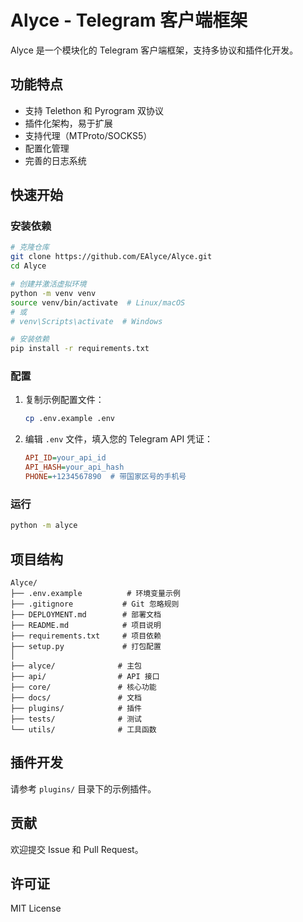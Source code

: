 # Alyce - Telegram 客户端框架

Alyce 是一个模块化的 Telegram 客户端框架，支持多协议和插件化开发。

## 功能特点

- 支持 Telethon 和 Pyrogram 双协议
- 插件化架构，易于扩展
- 支持代理（MTProto/SOCKS5）
- 配置化管理
- 完善的日志系统

## 快速开始

### 安装依赖

```bash
# 克隆仓库
git clone https://github.com/EAlyce/Alyce.git
cd Alyce

# 创建并激活虚拟环境
python -m venv venv
source venv/bin/activate  # Linux/macOS
# 或
# venv\Scripts\activate  # Windows

# 安装依赖
pip install -r requirements.txt
```

### 配置

1. 复制示例配置文件：
   ```bash
   cp .env.example .env
   ```

2. 编辑 `.env` 文件，填入您的 Telegram API 凭证：
   ```ini
   API_ID=your_api_id
   API_HASH=your_api_hash
   PHONE=+1234567890  # 带国家区号的手机号
   ```

### 运行

```bash
python -m alyce
```

## 项目结构

```
Alyce/
├── .env.example          # 环境变量示例
├── .gitignore           # Git 忽略规则
├── DEPLOYMENT.md        # 部署文档
├── README.md            # 项目说明
├── requirements.txt     # 项目依赖
├── setup.py             # 打包配置
│
├── alyce/              # 主包
├── api/                # API 接口
├── core/               # 核心功能
├── docs/               # 文档
├── plugins/            # 插件
├── tests/              # 测试
└── utils/              # 工具函数
```

## 插件开发

请参考 `plugins/` 目录下的示例插件。

## 贡献

欢迎提交 Issue 和 Pull Request。

## 许可证

MIT License
